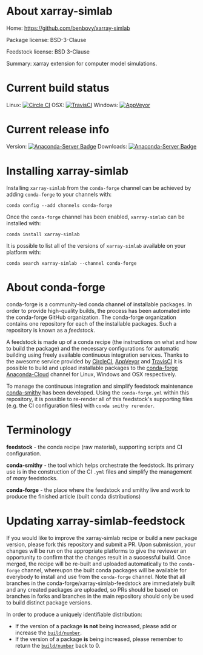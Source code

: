 About xarray-simlab
===================

Home: https://github.com/benbovy/xarray-simlab

Package license: BSD-3-Clause

Feedstock license: BSD 3-Clause

Summary: xarray extension for computer model simulations.



Current build status
====================

Linux: [![Circle CI](https://circleci.com/gh/conda-forge/xarray-simlab-feedstock.svg?style=shield)](https://circleci.com/gh/conda-forge/xarray-simlab-feedstock)
OSX: [![TravisCI](https://travis-ci.org/conda-forge/xarray-simlab-feedstock.svg?branch=master)](https://travis-ci.org/conda-forge/xarray-simlab-feedstock)
Windows: [![AppVeyor](https://ci.appveyor.com/api/projects/status/github/conda-forge/xarray-simlab-feedstock?svg=True)](https://ci.appveyor.com/project/conda-forge/xarray-simlab-feedstock/branch/master)

Current release info
====================
Version: [![Anaconda-Server Badge](https://anaconda.org/conda-forge/xarray-simlab/badges/version.svg)](https://anaconda.org/conda-forge/xarray-simlab)
Downloads: [![Anaconda-Server Badge](https://anaconda.org/conda-forge/xarray-simlab/badges/downloads.svg)](https://anaconda.org/conda-forge/xarray-simlab)

Installing xarray-simlab
========================

Installing `xarray-simlab` from the `conda-forge` channel can be achieved by adding `conda-forge` to your channels with:

```
conda config --add channels conda-forge
```

Once the `conda-forge` channel has been enabled, `xarray-simlab` can be installed with:

```
conda install xarray-simlab
```

It is possible to list all of the versions of `xarray-simlab` available on your platform with:

```
conda search xarray-simlab --channel conda-forge
```


About conda-forge
=================

conda-forge is a community-led conda channel of installable packages.
In order to provide high-quality builds, the process has been automated into the
conda-forge GitHub organization. The conda-forge organization contains one repository
for each of the installable packages. Such a repository is known as a *feedstock*.

A feedstock is made up of a conda recipe (the instructions on what and how to build
the package) and the necessary configurations for automatic building using freely
available continuous integration services. Thanks to the awesome service provided by
[CircleCI](https://circleci.com/), [AppVeyor](http://www.appveyor.com/)
and [TravisCI](https://travis-ci.org/) it is possible to build and upload installable
packages to the [conda-forge](https://anaconda.org/conda-forge)
[Anaconda-Cloud](http://docs.anaconda.org/) channel for Linux, Windows and OSX respectively.

To manage the continuous integration and simplify feedstock maintenance
[conda-smithy](http://github.com/conda-forge/conda-smithy) has been developed.
Using the ``conda-forge.yml`` within this repository, it is possible to re-render all of
this feedstock's supporting files (e.g. the CI configuration files) with ``conda smithy rerender``.


Terminology
===========

**feedstock** - the conda recipe (raw material), supporting scripts and CI configuration.

**conda-smithy** - the tool which helps orchestrate the feedstock.
                   Its primary use is in the construction of the CI ``.yml`` files
                   and simplify the management of *many* feedstocks.

**conda-forge** - the place where the feedstock and smithy live and work to
                  produce the finished article (built conda distributions)


Updating xarray-simlab-feedstock
================================

If you would like to improve the xarray-simlab recipe or build a new
package version, please fork this repository and submit a PR. Upon submission,
your changes will be run on the appropriate platforms to give the reviewer an
opportunity to confirm that the changes result in a successful build. Once
merged, the recipe will be re-built and uploaded automatically to the
`conda-forge` channel, whereupon the built conda packages will be available for
everybody to install and use from the `conda-forge` channel.
Note that all branches in the conda-forge/xarray-simlab-feedstock are
immediately built and any created packages are uploaded, so PRs should be based
on branches in forks and branches in the main repository should only be used to
build distinct package versions.

In order to produce a uniquely identifiable distribution:
 * If the version of a package **is not** being increased, please add or increase
   the [``build/number``](http://conda.pydata.org/docs/building/meta-yaml.html#build-number-and-string).
 * If the version of a package **is** being increased, please remember to return
   the [``build/number``](http://conda.pydata.org/docs/building/meta-yaml.html#build-number-and-string)
   back to 0.
